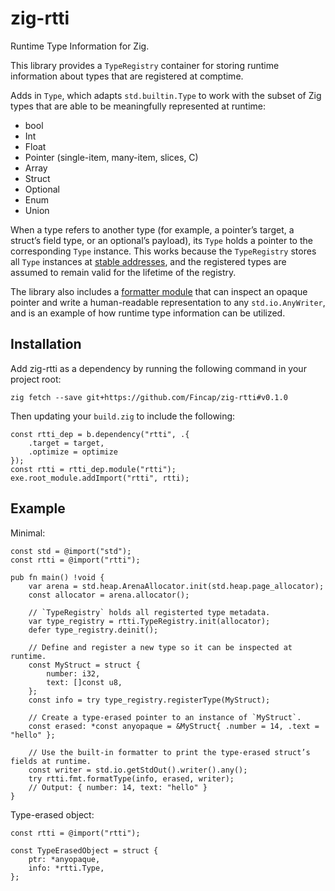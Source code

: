 # zig-rtti
Runtime Type Information for Zig.

This library provides a `TypeRegistry` container for storing runtime information about types that 
are registered at comptime.

Adds in `Type`, which adapts `std.builtin.Type` to work with the subset of Zig types that are able
to be meaningfully represented at runtime:
- bool
- Int
- Float
- Pointer (single-item, many-item, slices, C)
- Array
- Struct
- Optional
- Enum
- Union

When a type refers to another type (for example, a pointer’s target, a struct’s field type, or an
optional’s payload), its `Type` holds a pointer to the corresponding `Type` instance. This works 
because the `TypeRegistry` stores all `Type` instances at [stable addresses](src/stable_map.zig), 
and the registered types are assumed to remain valid for the lifetime of the registry.

The library also includes a [formatter module](src/fmt.zig) that can inspect an opaque pointer and 
write a human-readable representation to any `std.io.AnyWriter`, and is an example of how runtime 
type information can be utilized.

## Installation
Add zig-rtti as a dependency by running the following command in your project root:

```
zig fetch --save git+https://github.com/Fincap/zig-rtti#v0.1.0
```

Then updating your `build.zig` to include the following:

```zig
const rtti_dep = b.dependency("rtti", .{ 
    .target = target,
    .optimize = optimize
});
const rtti = rtti_dep.module("rtti");
exe.root_module.addImport("rtti", rtti);
```

## Example
Minimal:

```zig
const std = @import("std");
const rtti = @import("rtti");

pub fn main() !void {
    var arena = std.heap.ArenaAllocator.init(std.heap.page_allocator);
    const allocator = arena.allocator();

    // `TypeRegistry` holds all registerted type metadata.
    var type_registry = rtti.TypeRegistry.init(allocator);
    defer type_registry.deinit();

    // Define and register a new type so it can be inspected at runtime.
    const MyStruct = struct {
        number: i32,
        text: []const u8,
    };
    const info = try type_registry.registerType(MyStruct);

    // Create a type-erased pointer to an instance of `MyStruct`.
    const erased: *const anyopaque = &MyStruct{ .number = 14, .text = "hello" };

    // Use the built-in formatter to print the type-erased struct’s fields at runtime.
    const writer = std.io.getStdOut().writer().any();
    try rtti.fmt.formatType(info, erased, writer);
    // Output: { number: 14, text: "hello" }
}
```

Type-erased object:

```zig
const rtti = @import("rtti");

const TypeErasedObject = struct {
    ptr: *anyopaque,
    info: *rtti.Type,
};
```
